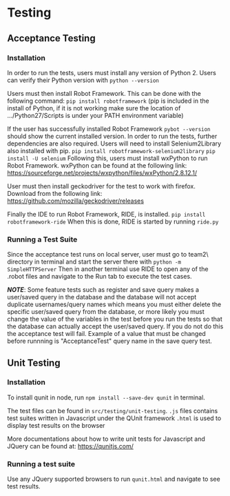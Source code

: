 # Testing


## Acceptance Testing

### Installation
In order to run the tests, users must install any version of Python 2.
Users can verify their Python version with
`python --version`

Users must then install Robot Framework. This can be done with the following command:
`pip install robotframework`
(pip is included in the install of Python, if it is not working make sure the location of .../Python27/Scripts is under your PATH environment variable)

If the user has successfully installed Robot Framework `pybot --version` should show the current installed version.
In order to run the tests,  further dependencies are also required. Users will need to install Selenium2Library also installed with pip.
`pip install robotframework-selenium2library`
`pip install -U selenium`
Following this, users must install wxPython to run Robot Framework. wxPython can be found at the following link:
https://sourceforge.net/projects/wxpython/files/wxPython/2.8.12.1/

User must then install geckodriver for the test to work with firefox.
Download from the following link: https://github.com/mozilla/geckodriver/releases

Finally the IDE to run Robot Framework, RIDE, is installed.
`pip install robotframework-ride`
When this is done, RIDE is started by running `ride.py`

### Running a Test Suite
Since the acceptance test runs on local server, user must go to team2\ directory in terminal and start the server there with
`python -m SimpleHTTPServer`
Then in another terminal use RIDE to open any of the .robot files and navigate to the Run tab to execute the test cases.

***NOTE***: Some feature tests such as register and save query makes a user/saved query in the database and the database will not accept duplicate usernames/query names which means you must either delete the specific user/saved query from the database, or more likely you must change the value of the variables in the test before you run the tests so that the database can actually accept the user/saved query. If you do not do this the acceptance test will fail.
Example of a value that must be changed before runnning is "AcceptanceTest" query name in the save query test. 

## Unit Testing

### Installation
To install qunit in node, run `npm install --save-dev qunit` in terminal.

The test files can be found in `src/testing/unit-testing`. 
`.js` files contains test suites written in Javascript under the QUnit framework
`.html` is used to display test results on the browser

More documentations about how to write unit tests for Javascript and JQuery can be found at:
https://qunitjs.com/

### Running a test suite
Use any JQuery supported browsers to run `qunit.html` and navigate to see test results.
